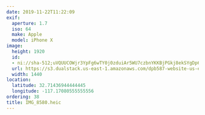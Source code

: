 ```yaml
---
date: 2019-11-22T11:22:09
exif:
  aperture: 1.7
  iso: 64
  make: Apple
  model: iPhone X
image:
  height: 1920
  id:
  - ni://sha-512;uVQUUCOWjr3YpFg6wTY0j0zduiAr5WU7czbnYKKBjPGkj8ekSYgDp6iSAfadU6XNh4NF-2KtrMdQ50-CtuF1yQ
  url: https://s3.dualstack.us-east-1.amazonaws.com/dpb587-website-us-east-1/asset/gallery/2019-san-diego/2d872e91-52f5-0670-e748-2b48efe01e10~1920.jpg
  width: 1440
location:
  latitude: 32.71436944444445
  longitude: -117.17080555555556
ordering: 38
title: IMG_8580.heic
---
```

